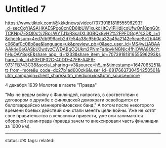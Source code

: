 # Untitled 7

https://www.tiktok.com/@kkkdnews/video/7073918181655596293?_d=secCgYIASAHKAESPgo8cnCD8IbUW1xukdHtCy1PHdjjcoUfwOn18pnG0tTCKNpj7ESQl0c%2BpLWYTJ1xRSsa1XL3GBQx8yH2%2FPFDGgA%3D&_r=1&checksum=4ed7db996acb2d7e54a38c95b0aa32a45a2142e5cae8c2b446c068af0c08b8ae&language=uk&preview_pb=0&sec_user_id=MS4wLjABAAAAk4e0eGASbU2wdyzCWDABgCQUkm2PNmFa4pvkNGNlc4fhiOWA8OIcYthHuOAY8gkE&share_app_id=1233&share_item_id=7073918181655596293&share_link_id=E3EDF02C-40DD-47EB-A4F6-9731FB743C38&social_sharing=v3&source=h5_m&timestamp=1647065251&tt_from=more&u_code=dc27b1ad600ck6&user_id=6817663730454250501&utm_campaign=client_share&utm_medium=ios&utm_source=more

4 декабря 1939 Молотов в газете "Правда"

"Мы не ведем войну с Финляндей, напротив, в соответствии с договором о дружбе с финлядской демократи освободится от белогвардейско маннергеймовских банд."
А потом после некоторого времени боевых действий они стали менять цели войны.
Уже не хотят свое правительство в хельсинки привести, уже они занимаются обороной ленинграда (правда зачем то анексировали часть финляндии за 1000 км).

---
status: #⚙️ 
tags: 
related: 